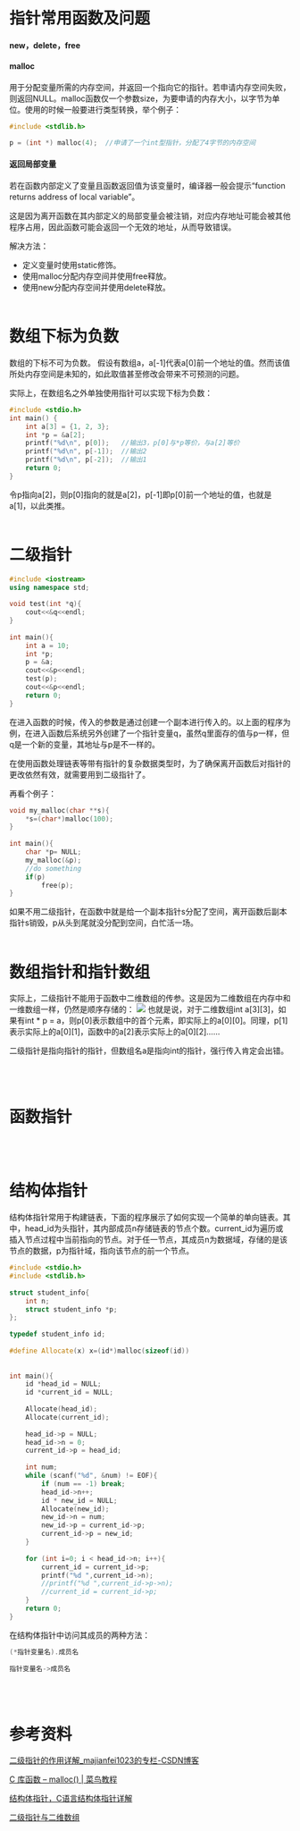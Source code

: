 # 指针常用函数及问题
#### new，delete，free

#### malloc
用于分配变量所需的内存空间，并返回一个指向它的指针。若申请内存空间失败，则返回NULL。malloc函数仅一个参数size，为要申请的内存大小，以字节为单位。使用的时候一般要进行类型转换，举个例子：
```cpp
#include <stdlib.h>

p = (int *) malloc(4);  //申请了一个int型指针，分配了4字节的内存空间
```
#### 返回局部变量
若在函数内部定义了变量且函数返回值为该变量时，编译器一般会提示“function returns address of local variable”。

这是因为离开函数在其内部定义的局部变量会被注销，对应内存地址可能会被其他程序占用，因此函数可能会返回一个无效的地址，从而导致错误。

解决方法：
- 定义变量时使用static修饰。
- 使用malloc分配内存空间并使用free释放。
- 使用new分配内存空间并使用delete释放。
<br/><br/>

# 数组下标为负数
数组的下标不可为负数。
假设有数组a，a[-1]代表a[0]前一个地址的值。然而该值所处内存空间是未知的，如此取值甚至修改会带来不可预测的问题。

实际上，在数组名之外单独使用指针可以实现下标为负数：
```cpp
#include <stdio.h>
int main() {
    int a[3] = {1, 2, 3};
    int *p = &a[2];  
    printf("%d\n", p[0]);   //输出3，p[0]与*p等价，与a[2]等价
    printf("%d\n", p[-1]);  //输出2
    printf("%d\n", p[-2]);  //输出1
    return 0;
}
```
令p指向a[2]，则p[0]指向的就是a[2]，p[-1]即p[0]前一个地址的值，也就是a[1]，以此类推。
<br/><br/>


# 二级指针
```cpp
#include <iostream>
using namespace std;
 
void test(int *q){
    cout<<&q<<endl;    
}
 
int main(){
    int a = 10;
    int *p;
    p = &a;
    cout<<&p<<endl;  
    test(p);
    cout<<&p<<endl;        
    return 0;
}
```
在进入函数的时候，传入的参数是通过创建一个副本进行传入的。以上面的程序为例，在进入函数后系统另外创建了一个指针变量q，虽然q里面存的值与p一样，但q是一个新的变量，其地址与p是不一样的。

在使用函数处理链表等带有指针的复杂数据类型时，为了确保离开函数后对指针的更改依然有效，就需要用到二级指针了。

再看个例子：
```cpp
void my_malloc(char **s){  
	*s=(char*)malloc(100);  
}  
 
int main(){  
	char *p= NULL;  
	my_malloc(&p);
	//do something
	if(p)
		free(p);  
}  
```
如果不用二级指针，在函数中就是给一个副本指针s分配了空间，离开函数后副本指针s销毁，p从头到尾就没分配到空间，白忙活一场。
<br/><br/>

# 数组指针和指针数组
实际上，二级指针不能用于函数中二维数组的传参。这是因为二维数组在内存中和一维数组一样，仍然是顺序存储的：
![](C语言指针使用笔记_1.png)
也就是说，对于二维数组int a[3][3]，如果有int * p = a，则p[0]表示数组中的首个元素，即实际上的a[0][0]。同理，p[1]表示实际上的a[0][1]，函数中的a[2]表示实际上的a[0][2]……

二级指针是指向指针的指针，但数组名a是指向int的指针，强行传入肯定会出错。

<br/><br/>

# 函数指针

<br/><br/>

# 结构体指针
结构体指针常用于构建链表，下面的程序展示了如何实现一个简单的单向链表。其中，head_id为头指针，其内部成员n存储链表的节点个数。current_id为遍历或插入节点过程中当前指向的节点。对于任一节点，其成员n为数据域，存储的是该节点的数据，p为指针域，指向该节点的前一个节点。
```cpp
#include <stdio.h>
#include <stdlib.h>
 
struct student_info{
    int n;
    struct student_info *p;
};
 
typedef student_info id;
 
#define Allocate(x) x=(id*)malloc(sizeof(id))
 
 
int main(){
    id *head_id = NULL;
    id *current_id = NULL;
 
    Allocate(head_id);
    Allocate(current_id);
 
    head_id->p = NULL;
    head_id->n = 0;
    current_id->p = head_id;
 
    int num;
    while (scanf("%d", &num) != EOF){
        if (num == -1) break;
        head_id->n++;
        id * new_id = NULL;
        Allocate(new_id);
        new_id->n = num;
        new_id->p = current_id->p;
        current_id->p = new_id;
    }
 
    for (int i=0; i < head_id->n; i++){
        current_id = current_id->p;
        printf("%d ",current_id->n);
        //printf("%d ",current_id->p->n);
        //current_id = current_id->p;
    }
    return 0;
}
```
在结构体指针中访问其成员的两种方法：
```cpp
(*指针变量名).成员名
 
指针变量名->成员名
```
<br/><br/>

# 参考资料
[二级指针的作用详解_majianfei1023的专栏-CSDN博客](https://blog.csdn.net/majianfei1023/article/details/46629065)

[C 库函数 – malloc() | 菜鸟教程](https://www.runoob.com/cprogramming/c-function-malloc.html)

[结构体指针，C语言结构体指针详解](http://c.biancheng.net/view/246.html)

[二级指针与二维数组](https://blog.csdn.net/u010275850/article/details/49556399)
